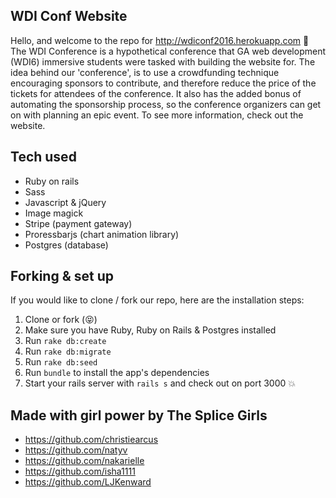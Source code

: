## WDI Conf Website

Hello, and welcome to the repo for http://wdiconf2016.herokuapp.com :circus_tent:
The WDI Conference is a hypothetical conference that GA web development (WDI6) immersive students were tasked with building the website for. The idea behind our 'conference', is to use a crowdfunding technique encouraging sponsors to contribute, and therefore reduce the price of the tickets for attendees of the conference. It also has the added bonus of automating the sponsorship process, so the conference organizers can get on with planning an epic event. To see more information, check out the website.

## Tech used

* Ruby on rails
* Sass
* Javascript & jQuery
* Image magick
* Stripe (payment gateway)
* Proressbarjs (chart animation library)
* Postgres (database)

## Forking & set up

If you would like to clone / fork our repo, here are the installation steps:

1. Clone or fork (:stuck_out_tongue_closed_eyes:)
2. Make sure you have Ruby, Ruby on Rails & Postgres installed
3. Run `rake db:create`
4. Run `rake db:migrate`
5. Run `rake db:seed`
6. Run `bundle` to install the app's dependencies
7. Start your rails server with `rails s` and check out on port 3000 :boom:

## Made with girl power by The Splice Girls

* https://github.com/christiearcus
* https://github.com/natyv
* https://github.com/nakarielle
* https://github.com/isha1111
* https://github.com/LJKenward
